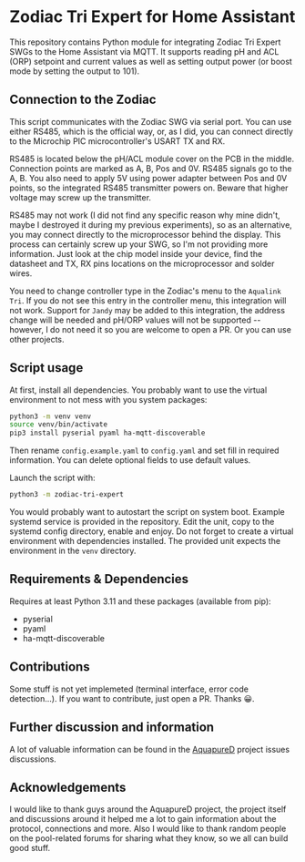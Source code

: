 # Zodiac Tri Expert for Home Assistant
This repository contains Python module for integrating Zodiac Tri Expert SWGs to the Home Assistant via MQTT.
It supports reading pH and ACL (ORP) setpoint and current values as well as setting output power (or boost mode by setting
the output to 101).

## Connection to the Zodiac
This script communicates with the Zodiac SWG via serial port. You can use either RS485, which is the official
way, or, as I did, you can connect directly to the Microchip PIC microcontroller's USART TX and RX.

RS485 is located below the pH/ACL module cover on the PCB in the middle. Connection points are marked
as A, B, Pos and 0V. RS485 signals go to the A, B. You also need to apply 5V using power adapter
between Pos and 0V points, so the integrated RS485 transmitter powers on. Beware that higher voltage
may screw up the transmitter.

RS485 may not work (I did not find any specific reason why mine didn't, maybe I destroyed it during my previous experiments),
so as an alternative, you may connect directly to the microprocessor behind the display. This process
can certainly screw up your SWG, so I'm not providing more information. Just look at the chip model
inside your device, find the datasheet and TX, RX pins locations on the microprocessor and solder wires.

You need to change controller type in the Zodiac's menu to the `Aqualink Tri`. If you do not see
this entry in the controller menu, this integration will not work. Support for `Jandy` may be
added to this integration, the address change will be needed and pH/ORP values will not be supported
-- however, I do not need it so you are welcome to open a PR.  Or you can use other projects.

## Script usage
At first, install all dependencies. You probably want to use the virtual environment to not mess
with you system packages:
```sh
python3 -m venv venv
source venv/bin/activate
pip3 install pyserial pyaml ha-mqtt-discoverable
```

Then rename `config.example.yaml` to `config.yaml` and set fill in required information. You can
delete optional fields to use default values.

Launch the script with:
```sh
python3 -m zodiac-tri-expert
```

You would probably want to autostart the script on system boot. Example systemd service is provided
in the repository. Edit the unit, copy to the systemd config directory, enable and enjoy. Do not
forget to create a virtual environment with dependencies installed. The provided unit expects
the environment in the `venv` directory.

## Requirements & Dependencies
Requires at least Python 3.11 and these packages (available from pip):
- pyserial
- pyaml
- ha-mqtt-discoverable

## Contributions
Some stuff is not yet implemeted (terminal interface, error code detection...). If you want to contribute,
just open a PR. Thanks 😀.

## Further discussion and information
A lot of valuable information can be found in the [AquapureD](https://github.com/sfeakes/AquapureD) project issues discussions.

## Acknowledgements
I would like to thank guys around the AquapureD project, the project itself and discussions around it
helped me a lot to gain information about the protocol, connections and more. Also I would like
to thank random people on the pool-related forums for sharing what they know, so we all can build
good stuff.
